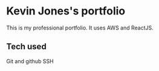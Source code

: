 # Kevin Jones's portfolio

This is my professional portfolio. It uses AWS and ReactJS.
## Tech used
Git and github
SSH

